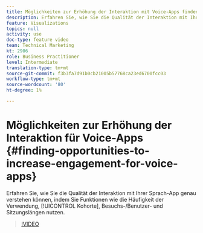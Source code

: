 ```yaml
---
title: Möglichkeiten zur Erhöhung der Interaktion mit Voice-Apps finden
description: Erfahren Sie, wie Sie die Qualität der Interaktion mit Ihrer Sprach-App genau verstehen können, indem Sie Funktionen wie Häufigkeit der Verwendung, Kohorte, Besuch/Benutzer und Sitzungslängen nutzen.
feature: Visualizations
topics: null
activity: use
doc-type: feature video
team: Technical Marketing
kt: 2906
role: Business Practitioner
level: Intermediate
translation-type: tm+mt
source-git-commit: f3b3fa7d91b0cb21005b57768ca23ed6700fcc03
workflow-type: tm+mt
source-wordcount: '80'
ht-degree: 1%

---
```



# Möglichkeiten zur Erhöhung der Interaktion für Voice-Apps {#finding-opportunities-to-increase-engagement-for-voice-apps}

Erfahren Sie, wie Sie die Qualität der Interaktion mit Ihrer Sprach-App genau verstehen können, indem Sie Funktionen wie die Häufigkeit der Verwendung, [!UICONTROL Kohorte], Besuchs-/Benutzer- und Sitzungslängen nutzen.

>[!VIDEO](https://video.tv.adobe.com/v/27223/?quality=9)

